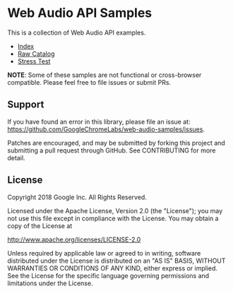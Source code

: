 # Web Audio API Samples

This is a collection of Web Audio API examples.

 - [Index](http://googlechromelabs.github.io/web-audio-samples/samples/audio/index.html)
 - [Raw Catalog](http://googlechromelabs.github.io/web-audio-samples/)
 - [Stress Test](http://googlechromelabs.github.io/web-audio-samples/stress-test/boxes)

__NOTE__: Some of these samples are not functional or cross-browser compatible. Please feel free to file issues or submit PRs.


## Support

If you have found an error in this library, please file an issue at: https://github.com/GoogleChromeLabs/web-audio-samples/issues.

Patches are encouraged, and may be submitted by forking this project and submitting a pull request through GitHub. See CONTRIBUTING for more detail.


## License

Copyright 2018 Google Inc. All Rights Reserved.

Licensed under the Apache License, Version 2.0 (the "License"); you may not use this file except in compliance with the License. You may obtain a copy of the License at

http://www.apache.org/licenses/LICENSE-2.0

Unless required by applicable law or agreed to in writing, software distributed under the License is distributed on an "AS IS" BASIS, WITHOUT WARRANTIES OR CONDITIONS OF ANY KIND, either express or implied. See the License for the specific language governing permissions and limitations under the License.
